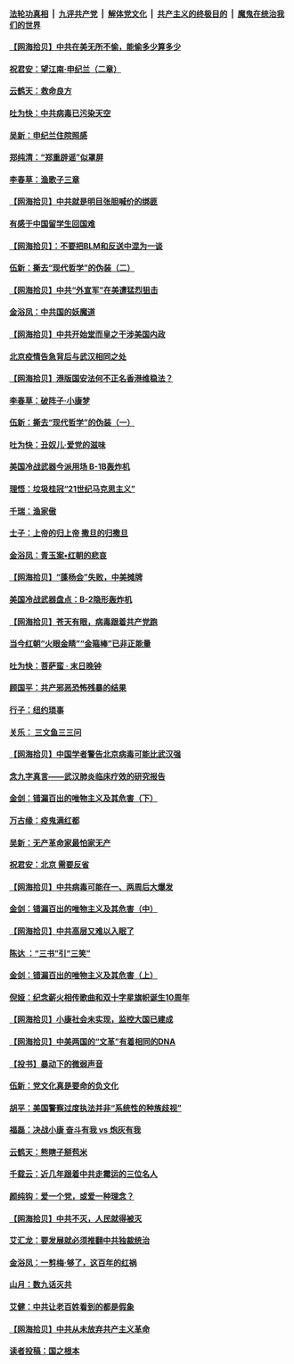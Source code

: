 ####  [法轮功真相](../../../../basic/blob/master/README.md?t=06281231) &nbsp;|&nbsp; [九评共产党](../../../../9ping.md/blob/master/README.md?t=06281231) &nbsp;|&nbsp; [解体党文化](../../../../jtdwh.md/blob/master/README.md?t=06281231)  &nbsp;|&nbsp; [共产主义的终极目的](../../../../gczydzjmd.md/blob/master/README.md?t=06281231) &nbsp;|&nbsp; [魔鬼在统治我们的世界](../../../../mgztzwmdsj.md/blob/master/README.md?t=06281231) 

#### [【网海拾贝】中共在美无所不偷，能偷多少算多少](../pages/nsc993/n12216875.md?t=06281231) 

#### [祝君安：望江南·申纪兰（二章）](../pages/nsc993/n12216556.md?t=06281231) 

#### [云鹤天：救命良方](../pages/nsc993/n12216543.md?t=06281231) 

#### [吐为快：中共病毒已污染天空](../pages/nsc993/n12215786.md?t=06281231) 

#### [吴新：申纪兰住院照感](../pages/nsc993/n12215730.md?t=06281231) 

#### [郑纯清：“郑重辟谣”似罩屏](../pages/nsc993/n12215700.md?t=06281231) 

#### [李春草：渔歌子三章](../pages/nsc993/n12215653.md?t=06281231) 

#### [【网海拾贝】中共就是明目张胆喊价的绑匪](../pages/nsc993/n12215381.md?t=06281231) 

#### [有感于中国留学生回国难](../pages/nsc993/n12212960.md?t=06281231) 

#### [【网海拾贝】：不要把BLM和反送中混为一谈](../pages/nsc993/n12213076.md?t=06281231) 

#### [伍新：撕去“现代哲学”的伪装（二）](../pages/nsc993/n12211310.md?t=06281231) 

#### [【网海拾贝】中共“外宣军”在美遭猛烈狙击](../pages/nsc993/n12211190.md?t=06281231) 

#### [金浴凤：中共国的妖魔道](../pages/nsc993/n12208163.md?t=06281231) 

#### [【网海拾贝】中共开始堂而皇之干涉美国内政](../pages/nsc993/n12205646.md?t=06281231) 

#### [北京疫情告急背后与武汉相同之处](../pages/nsc993/n12201610.md?t=06281231) 

#### [【网海拾贝】港版国安法何不正名香港维稳法？](../pages/nsc993/n12203675.md?t=06281231) 

#### [李春草：破阵子·小康梦](../pages/nsc993/n12202996.md?t=06281231) 

#### [伍新：撕去“现代哲学”的伪装（一）](../pages/nsc993/n12202666.md?t=06281231) 

#### [吐为快：丑奴儿·爱党的滋味](../pages/nsc993/n12202630.md?t=06281231) 

#### [美国冷战武器今派用场 B-1B轰炸机](../pages/nsc993/n12202368.md?t=06281231) 

#### [理悟：垃圾桂冠“21世纪马克思主义”](../pages/nsc993/n12201220.md?t=06281231) 

#### [千瑞：渔家傲](../pages/nsc993/n12201174.md?t=06281231) 

#### [士子：上帝的归上帝 撒旦的归撒旦](../pages/nsc993/n12199902.md?t=06281231) 

#### [金浴凤：青玉案•红朝的悲哀](../pages/nsc993/n12199650.md?t=06281231) 

#### [【网海拾贝】“蓬杨会”失败，中美摊牌](../pages/nsc993/n12199598.md?t=06281231) 

#### [美国冷战武器盘点：B-2隐形轰炸机](../pages/nsc993/n12199226.md?t=06281231) 

#### [【网海拾贝】苍天有眼，病毒跟着共产党跑](../pages/nsc993/n12197648.md?t=06281231) 

#### [当今红朝“火眼金睛”“金箍棒”已非正能量](../pages/nsc993/n12196834.md?t=06281231) 

#### [吐为快：菩萨蛮 · 末日晚钟](../pages/nsc993/n12196689.md?t=06281231) 

#### [顾国平：共产邪恶恐怖残暴的结果](../pages/nsc993/n12195238.md?t=06281231) 

#### [行子：纽约琐事](../pages/nsc993/n12194752.md?t=06281231) 

#### [关乐： 三文鱼三三问](../pages/nsc993/n12194626.md?t=06281231) 

#### [【网海拾贝】中国学者警告北京病毒可能比武汉强](../pages/nsc993/n12193964.md?t=06281231) 

#### [念九字真言——武汉肺炎临床疗效的研究报告](../pages/nsc993/n12190804.md?t=06281231) 

#### [金剑：错漏百出的唯物主义及其危害（下）](../pages/nsc993/n12191909.md?t=06281231) 

#### [万古缘：疫鬼满红都](../pages/nsc993/n12191847.md?t=06281231) 

#### [吴新：无产革命家最怕家无产](../pages/nsc993/n12191806.md?t=06281231) 

#### [祝君安：北京 需要反省](../pages/nsc993/n12191766.md?t=06281231) 

#### [【网海拾贝】中共病毒可能在一、两周后大爆发](../pages/nsc993/n12190517.md?t=06281231) 

#### [金剑：错漏百出的唯物主义及其危害（中）](../pages/nsc993/n12188778.md?t=06281231) 

#### [【网海拾贝】中共高层又难以入眠了](../pages/nsc993/n12188425.md?t=06281231) 

#### [陈达 ：“三书”引“三笑”](../pages/nsc993/n12187929.md?t=06281231) 

#### [金剑：错漏百出的唯物主义及其危害（上）](../pages/nsc993/n12186502.md?t=06281231) 

#### [倪娅：纪念薪火相传歌曲和双十字星旗帜诞生10周年](../pages/nsc993/n12186439.md?t=06281231) 

#### [【网海拾贝】小康社会未实现，监控大国已建成](../pages/nsc993/n12185468.md?t=06281231) 

#### [【网海拾贝】中美两国的“文革”有着相同的DNA](../pages/nsc993/n12184487.md?t=06281231) 

#### [【投书】暴动下的微弱声音](../pages/nsc993/n12183493.md?t=06281231) 

#### [伍新：党文化真是要命的负文化](../pages/nsc993/n12182742.md?t=06281231) 

#### [胡平：美国警察过度执法并非“系统性的种族歧视”](../pages/nsc993/n12182713.md?t=06281231) 

#### [福磊：决战小康 奋斗有我 vs 炮灰有我](../pages/nsc993/n12182693.md?t=06281231) 

#### [云鹤天：熊瞎子掰苞米](../pages/nsc993/n12182680.md?t=06281231) 

#### [千载云：近几年跟着中共走霉运的三位名人](../pages/nsc993/n12182649.md?t=06281231) 

#### [颜纯钩：爱一个党，或爱一种理念？](../pages/nsc993/n12182640.md?t=06281231) 

#### [【网海拾贝】中共不灭，人民就得被灭](../pages/nsc993/n12180698.md?t=06281231) 

#### [艾汇龙：要发展就必须推翻中共独裁统治](../pages/nsc993/n12180647.md?t=06281231) 

#### [金浴凤：一剪梅·够了，这百年的红祸](../pages/nsc993/n12180002.md?t=06281231) 

#### [山月：数九话灭共](../pages/nsc993/n12179940.md?t=06281231) 

#### [艾健：中共让老百姓看到的都是假象](../pages/nsc993/n12179778.md?t=06281231) 

#### [【网海拾贝】中共从未放弃共产主义革命](../pages/nsc993/n12176687.md?t=06281231) 

#### [读者投稿：国之根本](../pages/nsc993/n12176662.md?t=06281231) 

